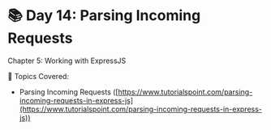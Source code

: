 # 📚 Day 14: Parsing Incoming Requests

Chapter 5: Working with ExpressJS

📖 Topics Covered:&#x20;

* Parsing Incoming Requests  ([https://www.tutorialspoint.com/parsing-incoming-requests-in-express-js](https://www.tutorialspoint.com/parsing-incoming-requests-in-express-js))

